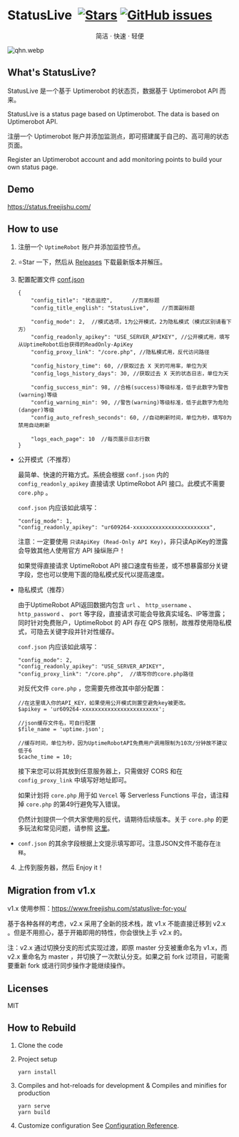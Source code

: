 # StatusLive &nbsp;<a href="https://github.com/freejishu/StatusLive/stargazers"><img src="https://img.shields.io/github/stars/freejishu/StatusLive?style=flat" alt="Stars"></a> <a href="https://github.com/freejishu/StatusLive/issues"><img alt="GitHub issues" src="https://img.shields.io/github/issues/freejishu/StatusLive"></a>

<p align="center"> 简洁 · 快速 · 轻便 </p>

![qhn.webp](https://s2.loli.net/2022/10/31/N4sCi7YDIZ8XxST.webp)

## What's StatusLive?

StatusLive 是一个基于 Uptimerobot 的状态页，数据基于 Uptimerobot API 而来。

StatusLive is a status page based on Uptimerobot. The data is based on Uptimerobot API.

注册一个 Uptimerobot 账户并添加监测点，即可搭建属于自己的、高可用的状态页面。

Register an Uptimerobot account and add monitoring points to build your own status page. 

## Demo

https://status.freejishu.com/

## How to use

1. 注册一个 `UptimeRobot` 账户并添加监控节点。

2. ⭐Star 一下，然后从 [Releases][1] 下载最新版本并解压。

3. 配置配置文件 [conf.json][2]
    ```
    {
        "config_title": "状态监控",      //页面标题
        "config_title_english": "StatusLive",    //页面副标题

        "config_mode": 2,  //模式选项，1为公开模式，2为隐私模式（模式区别请看下方）
        "config_readonly_apikey": "USE_SERVER_APIKEY", //公开模式用，填写从UptimeRobot后台获得的ReadOnly-ApiKey
        "config_proxy_link": "/core.php", //隐私模式用，反代访问路径

        "config_history_time": 60, //获取过去 X 天的可用率，单位为天
        "config_logs_history_days": 30, //获取过去 X 天的状态日志，单位为天

        "config_success_min": 98, //合格(success)等级标准，低于此数字为警告(warning)等级
        "config_warning_min": 90, //警告(warning)等级标准，低于此数字为危险(danger)等级
        "config_auto_refresh_seconds": 60, //自动刷新时间，单位为秒，填写0为禁用自动刷新

        "logs_each_page": 10  //每页展示日志行数
    }
    ```
- 公开模式（不推荐）

    最简单、快速的开箱方式。系统会根据 `conf.json` 内的 `config_readonly_apikey` 直接请求 UptimeRobot API 接口。此模式不需要 `core.php` 。
    
    `conf.json` 内应该如此填写：
    
    ```
    "config_mode": 1, 
    "config_readonly_apikey": "ur609264-xxxxxxxxxxxxxxxxxxxxxxxx",
    ```

    注意：一定要使用 `只读ApiKey (Read-Only API Key)`，非只读ApiKey的泄露会导致其他人使用官方 API 操纵账户！
    
    如果觉得直接请求 UptimeRobot API 接口速度有些差，或不想暴露部分关键字段，您也可以使用下面的隐私模式反代以提高速度。

- 隐私模式（推荐）

    由于UptimeRobot API返回数据内包含 `url` 、 `http_username` 、 `http_password` 、 `port` 等字段，直接请求可能会导致真实域名、IP等泄露；同时针对免费账户，UptimeRobot 的 API 存在 QPS 限制，故推荐使用隐私模式，可隐去关键字段并针对性缓存。

    `conf.json` 内应该如此填写：

    ```
    "config_mode": 2, 
    "config_readonly_apikey": "USE_SERVER_APIKEY",
    "config_proxy_link": "/core.php",  //填写你的core.php路径
    ```

    对反代文件 `core.php` ，您需要先修改其中部分配置：
    
    ```
    //在这里填入你的API_KEY，如果使用公开模式则置空避免key被更改。
    $apikey = 'ur609264-xxxxxxxxxxxxxxxxxxxxxxxx';

    //json缓存文件名，可自行配置
    $file_name = 'uptime.json';

    //缓存时间，单位为秒，因为UptimeRobotAPI免费用户调用限制为10次/分钟故不建议低于6
    $cache_time = 10;
    ```
    
    接下来您可以将其放到任意服务器上，只需做好 CORS 和在 `config_proxy_link` 中填写好地址即可。

    如果计划将 `core.php` 用于如 `Vercel` 等 Serverless Functions 平台，请注释掉 `core.php` 的第49行避免写入错误。

    仍然计划提供一个供大家使用的反代，请期待后续版本。关于 `core.php` 的更多玩法和常见问题，请参照 [这里][2]。

- `conf.json` 的其余字段根据上文提示填写即可。注意JSON文件不能存在`注释`。

4. 上传到服务器，然后 Enjoy it！

## Migration from v1.x

v1.x 使用参照：https://www.freejishu.com/statuslive-for-you/

基于各种各样的考虑，v2.x 采用了全新的技术栈，故 v1.x 不能直接迁移到 v2.x 。但是不用担心，基于开箱即用的特性，你会很快上手 v2.x 的。

注：v2.x 通过切换分支的形式实现过渡，即原 master 分支被重命名为 v1.x，而 v2.x 重命名为 master ，并切换了一次默认分支。如果之前 fork 过项目，可能需要重新 fork 或进行同步操作才能继续操作。

## Licenses

MIT

## How to Rebuild

1. Clone the code
2. Project setup

    ```
    yarn install
    ```

3. Compiles and hot-reloads for development & Compiles and minifies for production

    ```
    yarn serve
    yarn build
    ```

4. Customize configuration See [Configuration Reference](https://cli.vuejs.org/config/).


[1]: https://github.com/freejishu/StatusLive/releases/latest
[2]: https://github.com/freejishu/StatusLive/blob/master/public/conf.json
[3]: https://github.com/freejishu/StatusLive/discussions/3
